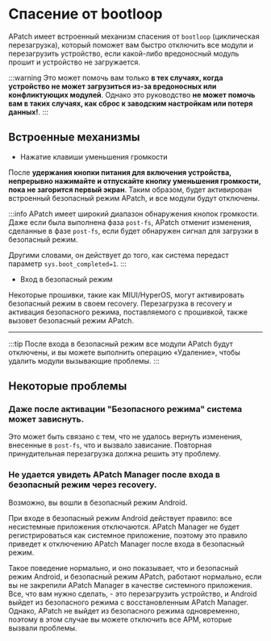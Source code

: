 # Спасение от bootloop

APatch имеет встроенный механизм спасения от `bootloop` (циклическая перезагрузка), который поможет вам быстро отключить все модули и перезагрузить устройство, если какой-либо вредоносный модуль прошит и устройство не загружается.

:::warning
Это может помочь вам только **в тех случаях, когда устройство не может загрузиться из-за вредоносных или конфликтующих модулей**. Однако это руководство **не может помочь вам в таких случаях, как сброс к заводским настройкам или потеря данных!**.
:::

## Встроенные механизмы

- Нажатие клавиши уменьшения громкости

После **удержания кнопки питания для включения устройства, непрерывно нажимайте и отпускайте кнопку уменьшения громкости, пока не загорится первый экран**. Таким образом, будет активирован встроенный безопасный режим APatch, и все модули будут отключены.

:::info
APatch имеет широкий диапазон обнаружения кнопок громкости. Даже если была выполнена фаза `post-fs`, APatch отменит изменения, сделанные в фазе `post-fs`, если будет обнаружен сигнал для загрузки в безопасный режим.

Другими словами, он действует до того, как система передаст параметр `sys.boot_completed=1`.
:::

- Вход в безопасный режим

Некоторые прошивки, такие как MIUI/HyperOS, могут активировать безопасный режим в своем recovery. Перезагрузка в recovery и активация безопасного режима, поставляемого с прошивкой, также вызовет безопасный режим APatch.

---

:::tip
После входа в безопасный режим все модули APatch будут отключены, и вы можете выполнить операцию «Удаление», чтобы удалить модули вызывающие проблемы.
:::

## Некоторые проблемы

### Даже после активации "Безопасного режима" система может зависнуть.

Это может быть связано с тем, что не удалось вернуть изменения, внесенные в `post-fs`, что и вызвало зависание. Повторная принудительная перезагрузка должна решить эту проблему.

### Не удается увидеть APatch Manager после входа в безопасный режим через recovery.

Возможно, вы вошли в безопасный режим Android.

При входе в безопасный режим Android действует правило: все несистемные приложения отключаются. APatch Manager не будет регистрироваться как системное приложение, поэтому это правило приведет к отключению APatch Manager после входа в безопасный режим.

Такое поведение нормально, и оно показывает, что и безопасный режим Android, и безопасный режим APatch, работают нормально, если вы не закрепили APatch Manager в качестве системного приложения. Все, что вам нужно сделать, - это перезагрузить устройство, и Android выйдет из безопасного режима с восстановленным APatch Manager. Однако, APatch не выйдет из безопасного режима одновременно, поэтому в этом случае вы можете отключить все APM, которые вызвали проблемы.